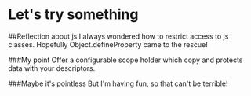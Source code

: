 Let's try something
===================

##Reflection about js
I always wondered how to restrict access to js classes. Hopefully Object.defineProperty came to the rescue!

###My point
Offer a configurable scope holder which copy and protects data with your descriptors.

###Maybe it's pointless
But I'm having fun, so that can't be terrible!
